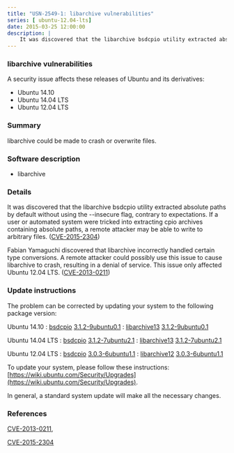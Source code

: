 ```yaml
---
title: "USN-2549-1: libarchive vulnerabilities"
series: [ ubuntu-12.04-lts]
date: 2015-03-25 12:00:00
description: |
    It was discovered that the libarchive bsdcpio utility extracted absolute paths by default without using the --insecure flag, contrary to expectations. If a user or automated system were tricked into extracting cpio archives containing absolute paths, a remote attacker may be able to write to arbitrary files. ([CVE-2015-2304](http://people.ubuntu.com/~ubuntu-security/cve/CVE-2015-2304))
--- 
```

 
### libarchive vulnerabilities

A security issue affects these releases of Ubuntu and its derivatives:

* Ubuntu 14.10
* Ubuntu 14.04 LTS
* Ubuntu 12.04 LTS

### Summary

libarchive could be made to crash or overwrite files. 

### Software description

* libarchive 

### Details

It was discovered that the libarchive bsdcpio utility extracted absolute paths by default without using the --insecure flag, contrary to expectations. If a user or automated system were tricked into extracting cpio archives containing absolute paths, a remote attacker may be able to write to arbitrary files. ([CVE-2015-2304](http://people.ubuntu.com/~ubuntu-security/cve/CVE-2015-2304))

Fabian Yamaguchi discovered that libarchive incorrectly handled certain type conversions. A remote attacker could possibly use this issue to cause libarchive to crash, resulting in a denial of service. This issue only affected Ubuntu 12.04 LTS. ([CVE-2013-0211](http://people.ubuntu.com/~ubuntu-security/cve/CVE-2013-0211)) 

### Update instructions

The problem can be corrected by updating your system to the following package version:

Ubuntu 14.10
 : [bsdcpio](https://launchpad.net/ubuntu/+source/libarchive) <span> [3.1.2-9ubuntu0.1](https://launchpad.net/ubuntu/+source/libarchive/3.1.2-9ubuntu0.1) </span> 
 : [libarchive13](https://launchpad.net/ubuntu/+source/libarchive) <span> [3.1.2-9ubuntu0.1](https://launchpad.net/ubuntu/+source/libarchive/3.1.2-9ubuntu0.1) </span> 

Ubuntu 14.04 LTS
 : [bsdcpio](https://launchpad.net/ubuntu/+source/libarchive) <span> [3.1.2-7ubuntu2.1](https://launchpad.net/ubuntu/+source/libarchive/3.1.2-7ubuntu2.1) </span> 
 : [libarchive13](https://launchpad.net/ubuntu/+source/libarchive) <span> [3.1.2-7ubuntu2.1](https://launchpad.net/ubuntu/+source/libarchive/3.1.2-7ubuntu2.1) </span> 

Ubuntu 12.04 LTS
 : [bsdcpio](https://launchpad.net/ubuntu/+source/libarchive) <span> [3.0.3-6ubuntu1.1](https://launchpad.net/ubuntu/+source/libarchive/3.0.3-6ubuntu1.1) </span> 
 : [libarchive12](https://launchpad.net/ubuntu/+source/libarchive) <span> [3.0.3-6ubuntu1.1](https://launchpad.net/ubuntu/+source/libarchive/3.0.3-6ubuntu1.1) </span> 

To update your system, please follow these instructions: [https://wiki.ubuntu.com/Security/Upgrades](https://wiki.ubuntu.com/Security/Upgrades).

In general, a standard system update will make all the necessary changes. 

### References

 [CVE-2013-0211](http://people.ubuntu.com/~ubuntu-security/cve/CVE-2013-0211), 

 [CVE-2015-2304](http://people.ubuntu.com/~ubuntu-security/cve/CVE-2015-2304)
 

